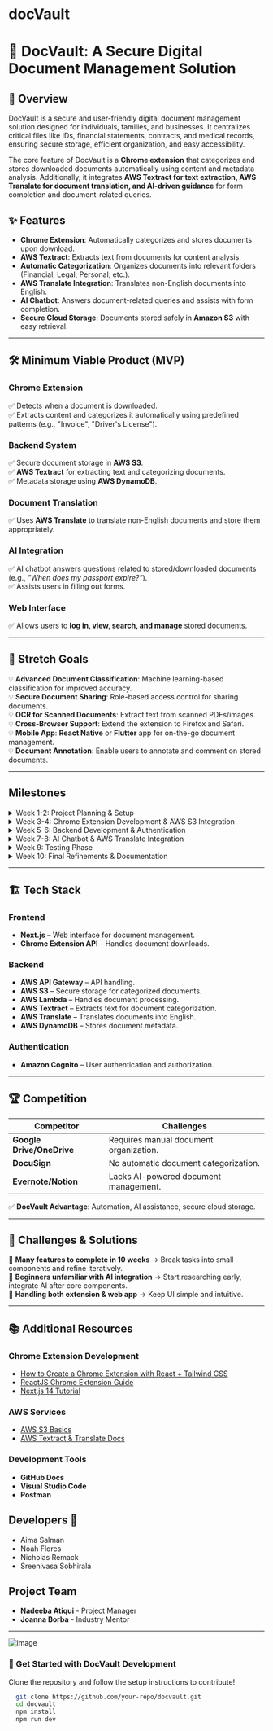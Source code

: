 # docVault
# 📂 DocVault: A Secure Digital Document Management Solution  

## 📌 Overview  
DocVault is a secure and user-friendly digital document management solution designed for individuals, families, and businesses. It centralizes critical files like IDs, financial statements, contracts, and medical records, ensuring secure storage, efficient organization, and easy accessibility.  

The core feature of DocVault is a **Chrome extension** that categorizes and stores downloaded documents automatically using content and metadata analysis. Additionally, it integrates **AWS Textract for text extraction, AWS Translate for document translation, and AI-driven guidance** for form completion and document-related queries.  

## ✨ Features  
- **Chrome Extension**: Automatically categorizes and stores documents upon download.  
- **AWS Textract**: Extracts text from documents for content analysis.  
- **Automatic Categorization**: Organizes documents into relevant folders (Financial, Legal, Personal, etc.).  
- **AWS Translate Integration**: Translates non-English documents into English.  
- **AI Chatbot**: Answers document-related queries and assists with form completion.  
- **Secure Cloud Storage**: Documents stored safely in **Amazon S3** with easy retrieval.  

---

## 🛠 Minimum Viable Product (MVP)  

### **Chrome Extension**  
✅ Detects when a document is downloaded.  
✅ Extracts content and categorizes it automatically using predefined patterns (e.g., "Invoice", "Driver's License").  

### **Backend System**  
✅ Secure document storage in **AWS S3**.  
✅ **AWS Textract** for extracting text and categorizing documents.  
✅ Metadata storage using **AWS DynamoDB**.  

### **Document Translation**  
✅ Uses **AWS Translate** to translate non-English documents and store them appropriately.  

### **AI Integration**  
✅ AI chatbot answers questions related to stored/downloaded documents (e.g., *"When does my passport expire?"*).  
✅ Assists users in filling out forms.  

### **Web Interface**  
✅ Allows users to **log in, view, search, and manage** stored documents.  

---

## 🚀 Stretch Goals  
💡 **Advanced Document Classification**: Machine learning-based classification for improved accuracy.  
💡 **Secure Document Sharing**: Role-based access control for sharing documents.  
💡 **OCR for Scanned Documents**: Extract text from scanned PDFs/images.  
💡 **Cross-Browser Support**: Extend the extension to Firefox and Safari.  
💡 **Mobile App**: **React Native** or **Flutter** app for on-the-go document management.  
💡 **Document Annotation**: Enable users to annotate and comment on stored documents.  

---

## Milestones

<details>
  <summary>Week 1-2: Project Planning & Setup</summary>

  - Define project goals and milestones
  - Set up GitHub repository
  - Finalize tech stack
  - Establish development environment
  - Assign team roles

</details>

<details>
  <summary>Week 3-4: Chrome Extension Development & AWS S3 Integration</summary>

  **Frontend:**
  - Develop initial Chrome extension UI
  - Implement basic user interactions

  **Backend:**
  - Integrate AWS S3 for document storage
  - Implement initial categorization features

</details>

<details>
  <summary>Week 5-6: Backend Development & Authentication</summary>

  **Frontend:**
  - Set up UI components for authentication
  - Connect frontend to backend API

  **Backend:**
  - Build API Gateway, Lambda functions, and DynamoDB integration
  - Implement user authentication system
  - Deploy backend infrastructure

</details>

<details>
  <summary>Week 7-8: AI Chatbot & AWS Translate Integration</summary>

  **Frontend:**
  - Enhance UI for chatbot interactions
  - Improve document categorization UI

  **Backend:**
  - Implement AI chatbot for document-related queries
  - Improve document categorization using AI
  - Integrate AWS Translate for multilingual support

</details>

<details>
  <summary>Week 9: Testing Phase</summary>

  - Conduct unit testing
  - Perform integration testing
  - Conduct user testing and gather feedback

</details>

<details>
  <summary>Week 10: Final Refinements & Documentation</summary>

  - Fix bugs and polish UI
  - Finalize documentation
  - Prepare for presentation

</details>


---

## 🏗 Tech Stack  

### **Frontend**  
- **Next.js** – Web interface for document management.  
- **Chrome Extension API** – Handles document downloads.  

### **Backend**  
- **AWS API Gateway** – API handling.  
- **AWS S3** – Secure storage for categorized documents.  
- **AWS Lambda** – Handles document processing.  
- **AWS Textract** – Extracts text for document categorization.  
- **AWS Translate** – Translates documents into English.  
- **AWS DynamoDB** – Stores document metadata.  

### **Authentication**  
- **Amazon Cognito** – User authentication and authorization.  

---

## 🏆 Competition  
| **Competitor** | **Challenges** |
|---------------|---------------|
| **Google Drive/OneDrive** | Requires manual document organization. |
| **DocuSign** | No automatic document categorization. |
| **Evernote/Notion** | Lacks AI-powered document management. |

✅ **DocVault Advantage**: Automation, AI assistance, secure cloud storage.  

---

## 🚧 Challenges & Solutions  

🚨 **Many features to complete in 10 weeks** → Break tasks into small components and refine iteratively.  
🚨 **Beginners unfamiliar with AI integration** → Start researching early, integrate AI after core components.  
🚨 **Handling both extension & web app** → Keep UI simple and intuitive.  

---

## 📚 Additional Resources  

### **Chrome Extension Development**  
- [How to Create a Chrome Extension with React + Tailwind CSS](https://example.com)  
- [ReactJS Chrome Extension Guide](https://example.com)  
- [Next.js 14 Tutorial](https://example.com)  

### **AWS Services**  
- [AWS S3 Basics](https://example.com)  
- [AWS Textract & Translate Docs](https://example.com)  

### **Development Tools**  
- **GitHub Docs**  
- **Visual Studio Code**  
- **Postman**  

## Developers 👥
- Aima Salman
- Noah Flores
- Nicholas Remack
- Sreenivasa Sobhirala

## Project Team
- **Nadeeba Atiqui** - Project Manager
- **Joanna Borba** - Industry Mentor

---

![image](https://drive.google.com/uc?export=view&id=1QUczubcRUX_uEMbIY7bTA9cIHBObOCdA)

### 🚀 Get Started with DocVault Development
Clone the repository and follow the setup instructions to contribute!
```bash
  git clone https://github.com/your-repo/docvault.git
  cd docvault
  npm install
  npm run dev



